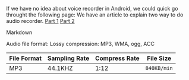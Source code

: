 If we have no idea about voice recorder in Android, we could quick go throught the following page:
We have an article to explain two way to do audio recorder. [Part 1](http://www.devlper.com/2010/12/android-audio-recording-part-1/) [Part 2](http://www.devlper.com/2010/12/android-audio-recording-part-2/)

Markdown

Audio file format:
Lossy compression: MP3, WMA, ogg, ACC


File Format | Sampling Rate | Compress Rate | File Size
---- | ----- | --- | ---
MP3 | 44.1KHZ | 1:12 | `840KB/min`